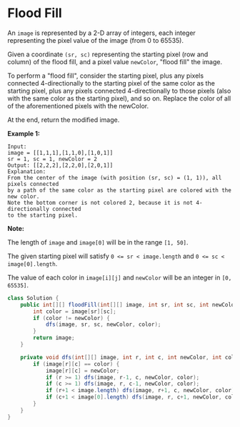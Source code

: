 # Flood Fill

An `image` is represented by a 2-D array of integers, each integer representing the pixel value of the image (from 0 to 65535).

Given a coordinate `(sr, sc)` representing the starting pixel (row and column) of the flood fill, and a pixel value `newColor`, "flood fill" the image.

To perform a "flood fill", consider the starting pixel, plus any pixels connected 4-directionally to the starting pixel of the same color as the starting pixel, plus any pixels connected 4-directionally to those pixels (also with the same color as the starting pixel), and so on. Replace the color of all of the aforementioned pixels with the newColor.

At the end, return the modified image.

**Example 1:**

```
Input: 
image = [[1,1,1],[1,1,0],[1,0,1]]
sr = 1, sc = 1, newColor = 2
Output: [[2,2,2],[2,2,0],[2,0,1]]
Explanation: 
From the center of the image (with position (sr, sc) = (1, 1)), all pixels connected 
by a path of the same color as the starting pixel are colored with the new color.
Note the bottom corner is not colored 2, because it is not 4-directionally connected
to the starting pixel.
```



**Note:**

The length of `image` and `image[0]` will be in the range `[1, 50]`.

The given starting pixel will satisfy `0 <= sr < image.length` and `0 <= sc < image[0].length`.

The value of each color in `image[i][j]` and `newColor` will be an integer in `[0, 65535]`.

```java
class Solution {
    public int[][] floodFill(int[][] image, int sr, int sc, int newColor) {
        int color = image[sr][sc];
        if (color != newColor) {
            dfs(image, sr, sc, newColor, color);
        }
        return image;
    }

    private void dfs(int[][] image, int r, int c, int newColor, int color) {
        if (image[r][c] == color) {
            image[r][c] = newColor;
            if (r >= 1) dfs(image, r-1, c, newColor, color);
            if (c >= 1) dfs(image, r, c-1, newColor, color);
            if (r+1 < image.length) dfs(image, r+1, c, newColor, color);
            if (c+1 < image[0].length) dfs(image, r, c+1, newColor, color);
        }
    }
}
```

